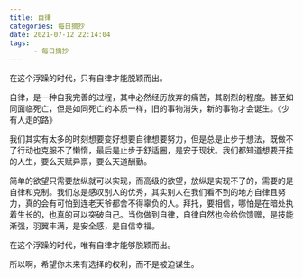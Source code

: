 ```yaml
---
title: 自律
categories: 每日摘抄
date: 2021-07-12 22:14:04
tags:  
      - 每日摘抄
---
```


在这个浮躁的时代，只有自律才能脱颖而出。  

自律，是一种自我完善的过程，其中必然经历放弃的痛苦，其剧烈的程度。甚至如同面临死亡，但是如同死亡的本质一样，旧的事物消失，新的事物才会诞生。《少有人走的路》  

我们其实有太多的时刻想要变好想要自律想要努力，但是总是止步于想法，既做不了行动也克服不了懒惰，最后是止步于舒适圈，是安于现状。我们都知道想要开挂的人生，要么天赋异禀，要么天道酬勤。  

简单的欲望只需要放纵就可以实现，而高级的欲望，放纵是实现不了的，需要的是自律和克制。我们总是感叹别人的优秀，其实别人在我们看不到的地方自律且努力，真的会有可怕到连老天爷都舍不得辜负的人。拜托，要相信，哪怕是在暗处执着生长的，也真的可以突破自己。当你做到自律，自律自然也会给你馈赠，是技能渐强，羽翼丰满，是安全感，是自信幸福。  

在这个浮躁的时代，唯有自律才能够脱颖而出。  

所以啊，希望你未来有选择的权利，而不是被迫谋生。  